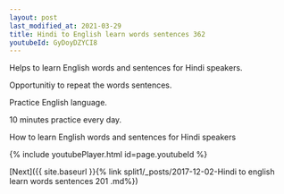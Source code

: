 ```yaml
---
layout: post
last_modified_at: 2021-03-29
title: Hindi to English learn words sentences 362 
youtubeId: GyDoyDZYCI8
---
```

 
 
Helps to learn English words and sentences for Hindi speakers.

Opportunitiy to repeat the words sentences. 

Practice English language. 
 
10 minutes practice every day. 
 
How to learn English words and sentences for Hindi speakers 
 
{% include youtubePlayer.html id=page.youtubeId %}
 
 
[Next]({{ site.baseurl }}{% link  split1/_posts/2017-12-02-Hindi to english learn words sentences 201 .md%})
 
